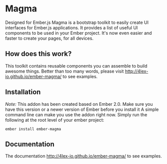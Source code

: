# Magma

Designed for Ember.js
Magma is a bootstrap toolkit to easily create UI interfaces for Ember.js applications. It provides a list of useful UI components to be used in your Ember project.
It's now even easier and faster to create your pages, for all devices.

## How does this work?
This toolkit contains reusable components you can assemble to build awesome things. Better than too many words, please visit http://4lex-io.github.io/ember-magma/ to see examples.

## Installation

*Note:* This addon has been created based on Ember 2.0. Make sure you have this version or a newer version of Ember before you install it
A simple command line can make you use the addon right now. Simply run the following at the root level of your ember project:
```
ember install ember-magma
```

## Documentation
The documentation http://4lex-io.github.io/ember-magma/ to see examples.
